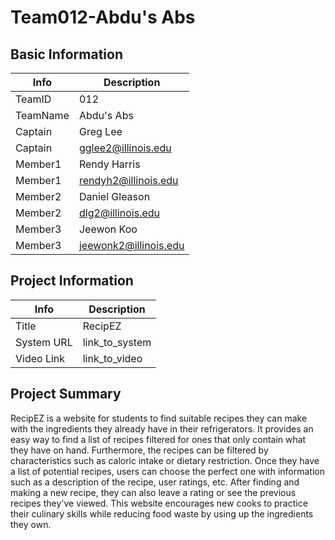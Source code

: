 # Team012-Abdu's Abs

## Basic Information

|   Info      |        Description     |
| ----------- | ---------------------- |
| TeamID      |           012          |
| TeamName    |        Abdu's Abs      |
| Captain     |        Greg Lee        |
| Captain     |   gglee2@illinois.edu  |
| Member1     |       Rendy Harris     |
| Member1     |  rendyh2@illinois.edu  |
| Member2     |      Daniel Gleason    |
| Member2     |    dlg2@illinois.edu   |
| Member3     |       Jeewon Koo       |
| Member3     | jeewonk2@illinois.edu  |

## Project Information

|   Info      |        Description     |
| ----------- | ---------------------- |
|  Title      |         RecipEZ        |
| System URL  |      link_to_system    |
| Video Link  |      link_to_video     |

## Project Summary
RecipEZ is a website for students to find suitable recipes they can make with the ingredients they already have in their refrigerators. It provides an easy way to find a list of recipes filtered for ones that only contain what they have on hand. Furthermore, the recipes can be filtered by characteristics such as caloric intake or dietary restriction. Once they have a list of potential recipes, users can choose the perfect one with information such as a description of the recipe, user ratings, etc. After finding and making a new recipe, they can also leave a rating or see the previous recipes they've viewed. This website encourages new cooks to practice their culinary skills while reducing food waste by using up the ingredients they own.
